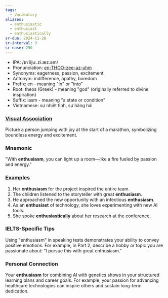 ```yaml
---
tags:
  - Vocabulary
aliases:
  - enthusiastic
  - enthusiast
  - enthusiastically
sr-due: 2024-11-28
sr-interval: 3
sr-ease: 250
---
```


- IPA: /ɪnˈθjuː.zi.æz.əm/
- Pronunciation: [en-THOO-zee-az-uhm](https://www.google.com/search?q=how+to+pronounce+enthusiasm)
- Synonyms: eagerness, passion, excitement
- Antonym: indifference, apathy, boredom
- Prefix: en - meaning "in" or "into"
- Root: theos (Greek) - meaning "god" (originally referred to divine inspiration)
- Suffix: iasm - meaning "a state or condition"
- Vietnamese: sự nhiệt tình, sự hăng hái

### [Visual Association](https://www.google.com/search?tbm=isch&q=enthusiasm)

Picture a person jumping with joy at the start of a marathon, symbolizing boundless energy and excitement.

### Mnemonic

"With **enthusiasm**, you can light up a room—like a fire fueled by passion and energy."

### [Examples](https://www.google.com/search?q=enthusiasm+in+a+sentence)

1. Her **enthusiasm** for the project inspired the entire team.  
2. The children listened to the storyteller with great **enthusiasm**.  
3. He approached the new opportunity with an infectious **enthusiasm**.  
4. As an **enthusiast** of technology, she loves experimenting with new AI tools.  
5. She spoke **enthusiastically** about her research at the conference.  

### IELTS-Specific Tips

Using "enthusiasm" in speaking tests demonstrates your ability to convey positive emotions. For example, in Part 2, describe a hobby or topic you are passionate about: "I pursue this with great enthusiasm."

### Personal Connection

Your **enthusiasm** for combining AI with genetics shows in your structured learning plans and career goals. For example, your passion for advancing healthcare technologies can inspire others and sustain long-term dedication.
